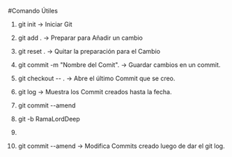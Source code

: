 #Comando Útiles

1. git init -> Iniciar Git 

2. git add . -> Preparar para Añadir un cambio

3. git reset . -> Quitar la preparación para el Cambio

4. git commit -m "Nombre del Comit". -> Guardar cambios en un commit.   

5. git checkout -- . -> Abre el último Commit que se creo.

6. git log  -> Muestra los Commit creados hasta la fecha.

7. git commit --amend

8. git -b RamaLordDeep

9. 


7. git commit --amend -> Modifica Commits creado luego de dar el git log. 